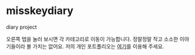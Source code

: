 # misskeydiary

diary project

오른쪽 탭을 눌러 보시면 각 카테고리로 이동이 가능합니다. 정말정말 작고 소소한 이야기들이라 볼 가치는 없어요. 저의 개인 포트폴리오는 [여기](https://p.peacht.art)를 이용해 주세요.
